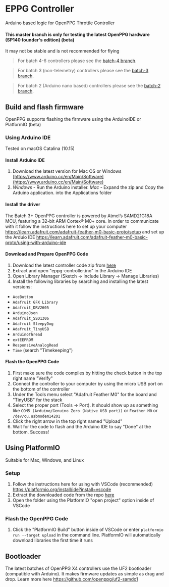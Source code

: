 # EPPG Controller

Arduino based logic for OpenPPG Throttle Controller

#### This master branch is only for testing the latest OpenPPG hardware (SP140 founder's edition) (beta)
It may not be stable and is not recommended for flying

> For batch 4-6 controllers please see the [batch-4 branch](https://github.com/openppg/eppg-controller/tree/batch-4).

> For batch 3 (non-telemetry) controllers please see the [batch-3 branch](https://github.com/openppg/eppg-controller/tree/batch-3).

> For batch 2 (Arduino nano based) controllers please see the [batch-2 branch](https://github.com/openppg/eppg-controller/tree/batch-2).

## Build and flash firmware
OpenPPG supports flashing the firmware using the ArduinoIDE or PlatformIO (beta)
### Using Arduino IDE

Tested on macOS Catalina (10.15)

#### Install Arduino IDE

1. Download the latest version for Mac OS or Windows [https://www.arduino.cc/en/Main/Software](https://www.arduino.cc/en/Main/Software)
2. *Windows* - Run the Arduino installer. *Mac* - Expand the zip and Copy the Arduino application. into the Applications folder

#### Install the driver

The Batch 3+ OpenPPG controller is powered by Atmel’s SAMD21G18A MCU, featuring a 32-bit ARM Cortex® M0+ core. In order to communicate with it follow the instructions here to set up your computer <https://learn.adafruit.com/adafruit-feather-m0-basic-proto/setup> and set up the Arduio IDE <https://learn.adafruit.com/adafruit-feather-m0-basic-proto/using-with-arduino-ide>

#### Download and Prepare OpenPPG Code

1. Download the latest controller code zip from [here](https://github.com/openppg/eppg-controller/archive/master.zip)
2. Extract and open "eppg-controller.ino" in the Arduino IDE
3. Open Library Manager (Sketch -> Include Library -> Manage Libraries)
4. Install the following libraries by searching and installing the latest versions:
- `AceButton`
- `Adafruit GFX Library`
- `Adafruit_DRV2605`
- `ArduinoJson`
- `Adafruit_SSD1306`
- `Adafruit SleepyDog`
- `Adafruit_TinyUSB`
- `ArduinoThread`
- `extEEPROM`
- `ResponsiveAnalogRead`
- `Time` (search "Timekeeping")

#### Flash the OpenPPG Code

1. First make sure the code compiles by hitting the check button in the top right name "Verify"
2. Connect the controller to your computer by using the micro USB port on the bottom of the controller
3. Under the Tools menu select "Adafruit Feather M0" for the board and "TinyUSB" for the stack
4. Select the proper port (Tools -> Port). It should show up as something like `COM5 (Arduino/Genuino Zero (Native USB port))` or `Feather M0` or `/dev/cu.usbmodem14201`
6. Click the right arrow in the top right named "Upload"
7. Wait for the code to flash and the Arduino IDE to say "Done" at the bottom. Success!


## Using PlatformIO
Suitable for Mac, Windows, and Linux

### Setup

1. Follow the instructions here for using with VSCode (recommended) https://platformio.org/install/ide?install=vscode
2. Extract the downloaded code from the repo [here](https://github.com/openppg/eppg-controller/archive/master.zip)
3. Open the folder using the PlatformIO "open project" option inside of VSCode

### Flash the OpenPPG Code

1. Click the "PlatformIO Build" button inside of VSCode or enter `platformio run --target upload` in the command line. PlatformIO will automatically download libraries the first time it runs

## Bootloader

The latest batches of OpenPPG X4 controllers use the UF2 bootloader (compatible with Arduino).
It makes firmware updates as simple as drag and drop.
Learn more here https://github.com/openppg/uf2-samdx1
